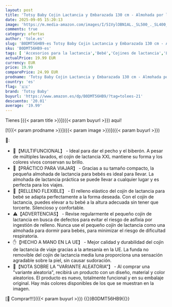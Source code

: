 ```yaml
---
layout: post
title: 'Totsy Baby Cojin Lactancia y Embarazada 130 cm - Almohada por lactante bebé cojín de Embarazo por Dormir o Cojines Maternidad Minky para Mujeres Embarazadas y Bebe Oeko-Tex Variante ALEATORIA'
date: 2025-09-05 15:20:13
image: 'https://m.media-amazon.com/images/I/51VylOBN1AL._SL500_._SL400_.jpg'
comments: true
category: ofertas
author: 'tole.es'
slug: 'B0DMT56HB9-es Totsy Baby Cojin Lactancia y Embarazada 130 cm - Almohada...'
sku: 'B0DMT56HB9-es'
tags: [ 'Accesorios para la lactancia','Bebé','Cojines de lactancia','Lactancia y alimentación','bebe','bebé','embarazada','embarazo','lactancia','totsy baby','🇪🇸', ]
actualPrice: 19.99 EUR
currency: EUR
price: 19.99
comparePrice: 24.99 EUR
prodname: 'Totsy Baby Cojin Lactancia y Embarazada 130 cm - Almohada por lactante bebé cojín de Embarazo por Dormir o Cojines Maternidad Minky para Mujeres Embarazadas y Bebe Oeko-Tex Variante ALEATORIA'
country: 'es'
flag: '🇪🇸'
brand: 'Totsy Baby'
buyurl: 'https://www.amazon.es/dp/B0DMT56HB9/?tag=tolees-21'
descuento: '20.01'
average: '19.99'
---
```


Tienes [{{< param title >}}]({{< param buyurl >}}) aqui!

[![{{< param prodname >}}]({{< param image >}})]({{< param buyurl >}})

🔎:

- 🌟【MULTIFUNCIONAL】 - Ideal para dar el pecho y el biberón. A pesar de múltiples lavados, el cojín de lactancia XXL mantiene su forma y los colores vivos conservan su brillo.
- 👜【PRÁCTICO PARA VIAJAR】 - Gracias a su tamaño compacto, la pequeña almohada de lactancia para bebés es ideal para llevar. La almohada de lactancia práctica se puede llevar a cualquier lugar y es perfecta para los viajes.
- 🎈【RELLENO FLEXIBLE】 - El relleno elástico del cojín de lactancia para bebé se adapta perfectamente a la forma deseada. Con el cojín de lactancia, puedes elevar a tu bebé a la altura adecuada sin tener que torcerte. Silencioso y confortable.
- ⚠️【ADVERTENCIAS】 - Revise regularmente el pequeño cojín de lactancia en busca de defectos para evitar el riesgo de asfixia por ingestión de relleno. Nunca use el pequeño cojín de lactancia como una almohada para dormir para bebés, para minimizar el riesgo de dificultad respiratoria.
- ✋【HECHO A MANO EN LA UE】 - Mejor calidad y durabilidad del cojín de lactancia de viaje gracias a la artesanía en la UE. La funda no removible del cojín de lactancia media luna proporciona una sensación agradable sobre la piel, sin causar sudoración.
- 🔄【NOTA SOBRE LA "VARIANTE ALEATORIA"】 - Al comprar una "variante aleatoria", recibirá un producto con un diseño, material y color aleatorios. El producto es nuevo, totalmente funcional y en su embalaje original. Hay más colores disponibles de los que se muestran en la imagen.

[🛒 Comprar!!!]({{< param buyurl >}})
{{<world>}}B0DMT56HB9{{</world>}}
